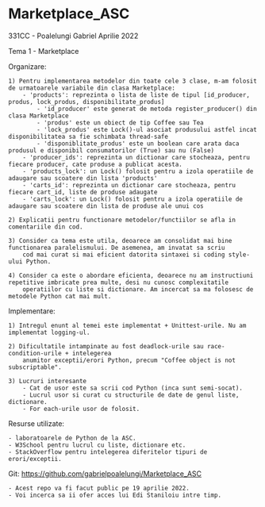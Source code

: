 # Marketplace_ASC
331CC - Poalelungi Gabriel
Aprilie 2022

Tema 1 - Marketplace

Organizare:

    1) Pentru implementarea metodelor din toate cele 3 clase, m-am folosit de urmatoarele variabile din clasa Marketplace:
        - 'products': reprezinta o lista de liste de tipul [id_producer, produs, lock_produs, disponibilitate_produs]
            - 'id_producer' este generat de metoda register_producer() din clasa Marketplace
            - 'produs' este un obiect de tip Coffee sau Tea
            - 'lock_produs' este Lock()-ul asociat produsului astfel incat disponibilitatea sa fie schimbata thread-safe
            - 'disponiblitate_produs' este un boolean care arata daca produsul e disponibil consumatorilor (True) sau nu (False)
        - 'producer_ids': reprezinta un dictionar care stocheaza, pentru fiecare producer, cate produse a publicat acesta.
        - 'products_lock': un Lock() folosit pentru a izola operatiile de adaugare sau scoatere din lista 'products'
        - 'carts_id': reprezinta un dictionar care stocheaza, pentru fiecare cart_id, liste de produse adaugate
        - 'carts_lock': un Lock() folosit pentru a izola operatiile de adaugare sau scoatere din lista de produse ale unui cos

    2) Explicatii pentru functionare metodelor/functiilor se afla in comentariile din cod.

    3) Consider ca tema este utila, deoarece am consolidat mai bine functionarea paralelismului. De asemenea, am invatat sa scriu
        cod mai curat si mai eficient datorita sintaxei si coding style-ului Python.

    4) Consider ca este o abordare eficienta, deoarece nu am instructiuni repetitive imbricate prea multe, desi nu cunosc complexitatile
        operatiilor cu liste si dictionare. Am incercat sa ma folosesc de metodele Python cat mai mult.

Implementare:

    1) Intregul enunt al temei este implementat + Unittest-urile. Nu am implementat logging-ul.
    
    2) Dificultatile intampinate au fost deadlock-urile sau race-condition-urile + intelegerea
        anumitor exceptii/erori Python, precum "Coffee object is not subscriptable".

    3) Lucruri interesante
        - Cat de usor este sa scrii cod Python (inca sunt semi-socat).
        - Lucrul usor si curat cu structurile de date de genul liste, dictionare.
        - For each-urile usor de folosit.

Resurse utilizate:

    - laboratoarele de Python de la ASC.
    - W3School pentru lucrul cu liste, dictionare etc.
    - StackOverflow pentru intelegerea diferitelor tipuri de erori/exceptii.

Git:
    https://github.com/gabrielpoalelungi/Marketplace_ASC

    - Acest repo va fi facut public pe 19 aprilie 2022.
    - Voi incerca sa ii ofer acces lui Edi Staniloiu intre timp.
